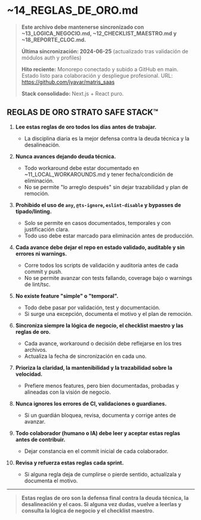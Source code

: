 # ~14_REGLAS_DE_ORO.md

> **Este archivo debe mantenerse sincronizado con ~13_LOGICA_NEGOCIO.md, ~12_CHECKLIST_MAESTRO.md y ~18_REPORTE_CLOC.md.**
> 
> **Última sincronización: 2024-06-25** (actualizado tras validación de módulos auth y profiles)
> 
> **Hito reciente:** Monorepo conectado y subido a GitHub en main. Estado listo para colaboración y despliegue profesional. URL: https://github.com/jyavar/matris_saas
> 
> **Stack consolidado:** Next.js + React puro.

## REGLAS DE ORO STRATO SAFE STACK™

1. **Lee estas reglas de oro todos los días antes de trabajar.**
   - La disciplina diaria es la mejor defensa contra la deuda técnica y la desalineación.

2. **Nunca avances dejando deuda técnica.**
   - Todo workaround debe estar documentado en ~11_LOCAL_WORKAROUNDS.md y tener fecha/condición de eliminación.
   - No se permite "lo arreglo después" sin dejar trazabilidad y plan de remoción.

3. **Prohibido el uso de `any`, `@ts-ignore`, `eslint-disable` y bypasses de tipado/linting.**
   - Solo se permite en casos documentados, temporales y con justificación clara.
   - Todo uso debe estar marcado para eliminación antes de producción.

4. **Cada avance debe dejar el repo en estado validado, auditable y sin errores ni warnings.**
   - Corre todos los scripts de validación y auditoría antes de cada commit y push.
   - No se permite avanzar con tests fallando, coverage bajo o warnings de lint/tsc.

5. **No existe feature "simple" o "temporal".**
   - Todo debe pasar por validación, test y documentación.
   - Si surge una excepción, documenta el motivo y el plan de remoción.

6. **Sincroniza siempre la lógica de negocio, el checklist maestro y las reglas de oro.**
   - Cada avance, workaround o decisión debe reflejarse en los tres archivos.
   - Actualiza la fecha de sincronización en cada uno.

7. **Prioriza la claridad, la mantenibilidad y la trazabilidad sobre la velocidad.**
   - Prefiere menos features, pero bien documentadas, probadas y alineadas con la visión de negocio.

8. **Nunca ignores los errores de CI, validaciones o guardianes.**
   - Si un guardián bloquea, revisa, documenta y corrige antes de avanzar.

9. **Todo colaborador (humano o IA) debe leer y aceptar estas reglas antes de contribuir.**
   - Dejar constancia en el commit inicial de cada colaborador.

10. **Revisa y refuerza estas reglas cada sprint.**
    - Si alguna regla deja de cumplirse o pierde sentido, actualízala y documenta el motivo.

---

> **Estas reglas de oro son la defensa final contra la deuda técnica, la desalineación y el caos. Si alguna vez dudas, vuelve a leerlas y consulta la lógica de negocio y el checklist maestro.** 